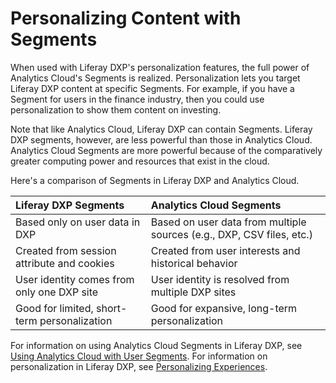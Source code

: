 # Personalizing Content with Segments

When used with Liferay DXP's personalization features, the full power of Analytics Cloud's Segments is realized. Personalization lets you target Liferay DXP content at specific Segments. For example, if you have a Segment for users in the finance industry, then you could use personalization to show them content on investing.

Note that like Analytics Cloud, Liferay DXP can contain Segments. Liferay DXP segments, however, are less powerful than those in Analytics Cloud. Analytics Cloud Segments are more powerful because of the comparatively greater computing power and resources that exist in the cloud.

Here's a comparison of Segments in Liferay DXP and Analytics Cloud.

| Liferay DXP Segments | Analytics Cloud Segments |
| :--- | :--- |
| Based only on user data in DXP | Based on user data from multiple sources (e.g., DXP, CSV files, etc.) |
| Created from session attribute and cookies | Created from user interests and historical behavior |
| User identity comes from only one DXP site | User identity is resolved from multiple DXP sites |
| Good for limited, short-term personalization | Good for expansive, long-term personalization |

For information on using Analytics Cloud Segments in Liferay DXP, see [Using Analytics Cloud with User Segments](https://learn.liferay.com/dxp/latest/en/site-building/personalizing-site-experience/segmentation/getting-analytics-for-user-segments.html). For information on personalization in Liferay DXP, see [Personalizing Experiences](https://learn.liferay.com/dxp/latest/en/site-building/personalizing_site_experience.html#).
